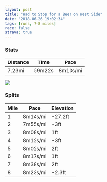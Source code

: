 ```yaml
---
layout: post
title: "Had to Stop for a Beer on West Side"
date: "2018-06-26 19:02:34"
tags: [runs, 7-8 miles]
race: false
strava: true
---
```


### Stats

| Distance | Time | Pace |
|----------|------|------|
|7.23mi|59m22s|8m13s/mi|

<img src='https://maps.googleapis.com/maps/api/staticmap?maptype=roadmap&path=enc:cxrwFxfqbMiCoC[sFiDeBzCmLiAoCtHaMvCeMKkEfCDhOoPhz@hIbq@rShG|JM`x@zDrOzCnj@jLn[XxEfH`H|R~^zBpSaDx@gBlJoGu@wAnAyAbO{DjH{AT}FmGmCtDeVyDSoEkDaCoBF_D|EkYeCxAwRqEoBesAeL&key=AIzaSyC1MId7bFpkLXNAaYhBSTb8jLyiSqzbDtM&size=800x800&markers=color:yellow|label:S|40.73362,-73.98525&markers=color:green|label:F|40.73257999999999,-74.01077000000002'>

### Splits

| Mile | Pace | Elevation |
|------|------|-----------|
|1|8m14s/mi|-27.2ft|
|2|7m55s/mi|-3ft|
|3|8m08s/mi|1ft|
|4|8m12s/mi|-3ft|
|5|8m02s/mi|2ft|
|6|8m17s/mi|1ft|
|7|8m39s/mi|2ft|
|8|8m23s/mi|-2.3ft|
